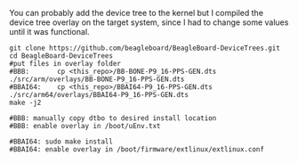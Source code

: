 You can probably add the device tree to the kernel but I compiled the device tree overlay on the target system, since I had to change some values until it was functional.

```
git clone https://github.com/beagleboard/BeagleBoard-DeviceTrees.git
cd BeagleBoard-DeviceTrees
#put files in overlay folder
#BBB:       cp <this_repo>/BB-BONE-P9_16-PPS-GEN.dts ./src/arm/overlays/BB-BONE-P9_16-PPS-GEN.dts
#BBAI64:    cp <this_repo>/BBAI64-P9_16-PPS-GEN.dts ./src/arm64/overlays/BBAI64-P9_16-PPS-GEN.dts
make -j2

#BBB: manually copy dtbo to desired install location
#BBB: enable overlay in /boot/uEnv.txt

#BBAI64: sudo make install
#BBAI64: enable overlay in /boot/firmware/extlinux/extlinux.conf
```